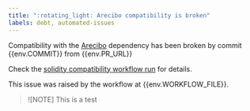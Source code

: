 ```yaml
---
title: ":rotating_light: Arecibo compatibility is broken"
labels: debt, automated-issues
---
```


Compatibility with the [Arecibo](https://github.com/lurk-lab/arecibo) dependency has been broken by commit {{env.COMMIT}} from {{env.PR_URL}}

Check the [solidity compatibility workflow run]({{env.WORKFLOW_URL}}) for details.

This issue was raised by the workflow at {{env.WORKFLOW_FILE}}.

> ![NOTE]
> This is a test

